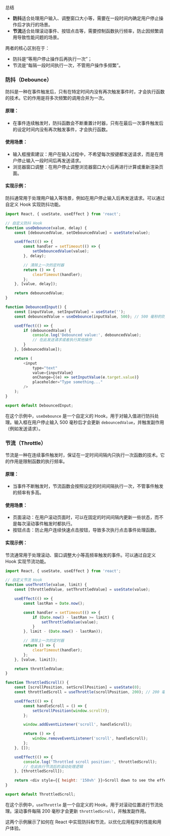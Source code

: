 总结

- **防抖**适合处理用户输入、调整窗口大小等，需要在一段时间内确定用户停止操作后才执行的场景。
- **节流**适合处理滚动事件、按钮点击等，需要控制函数执行频率，防止因频繁调用导致性能问题的场景。

两者的核心区别在于：
- 防抖是“等用户停止操作后再执行一次”；
- 节流是“每隔一段时间执行一次，不管用户操作多频繁”。



### 防抖（Debounce）

防抖是一种在事件触发后，只有在特定时间内没有再次触发事件时，才会执行函数的技术。它的作用是将多次频繁的调用合并为一次。

#### 原理：
- 在事件连续触发时，防抖函数会不断重置计时器，只有在最后一次事件触发后的设定时间内没有再次触发事件，才会执行函数。

#### 使用场景：
- 输入框搜索建议：用户在输入过程中，不希望每次按键都发送请求，而是在用户停止输入一段时间后再发送请求。
- 浏览器窗口调整：在用户停止调整浏览器窗口大小后再进行计算或重新渲染页面。

#### 实现示例：

防抖通常用于处理用户输入等场景，例如在用户停止输入后再发送请求。可以通过自定义 Hook 实现防抖功能。

```javascript
import React, { useState, useEffect } from 'react';

// 自定义防抖 Hook
function useDebounce(value, delay) {
    const [debouncedValue, setDebouncedValue] = useState(value);

    useEffect(() => {
        const handler = setTimeout(() => {
            setDebouncedValue(value);
        }, delay);

        // 清除上一次的定时器
        return () => {
            clearTimeout(handler);
        };
    }, [value, delay]);

    return debouncedValue;
}

function DebouncedInput() {
    const [inputValue, setInputValue] = useState('');
    const debouncedValue = useDebounce(inputValue, 500); // 500 毫秒的防抖

    useEffect(() => {
        if (debouncedValue) {
            console.log('Debounced value:', debouncedValue);
            // 在此发送请求或者执行其他操作
        }
    }, [debouncedValue]);

    return (
        <input
            type="text"
            value={inputValue}
            onChange={(e) => setInputValue(e.target.value)}
            placeholder="Type something..."
        />
    );
}

export default DebouncedInput;
```

在这个示例中，`useDebounce` 是一个自定义的 Hook，用于对输入值进行防抖处理。输入框在用户停止输入 500 毫秒后才会更新 `debouncedValue`，并触发副作用（例如发送请求）。


### 节流（Throttle）

节流是一种在连续事件触发时，保证在一定时间间隔内只执行一次函数的技术。它的作用是限制函数的执行频率。

#### 原理：
- 当事件不断触发时，节流函数会按照设定的时间间隔执行一次，不管事件触发的频率有多高。

#### 使用场景：
- 页面滚动：在用户滚动页面时，可以在固定的时间间隔内更新一些状态，而不是每次滚动事件触发时都执行。
- 按钮点击：防止用户连续快速点击按钮，导致多次执行点击事件处理函数。

#### 实现示例：

节流通常用于处理滚动、窗口调整大小等高频率触发的事件。可以通过自定义 Hook 实现节流功能。

```javascript
import React, { useState, useEffect } from 'react';

// 自定义节流 Hook
function useThrottle(value, limit) {
    const [throttledValue, setThrottledValue] = useState(value);

    useEffect(() => {
        const lastRan = Date.now();

        const handler = setTimeout(() => {
            if (Date.now() - lastRan >= limit) {
                setThrottledValue(value);
            }
        }, limit - (Date.now() - lastRan));

        // 清除上一次的定时器
        return () => {
            clearTimeout(handler);
        };
    }, [value, limit]);

    return throttledValue;
}

function ThrottledScroll() {
    const [scrollPosition, setScrollPosition] = useState(0);
    const throttledScroll = useThrottle(scrollPosition, 200); // 200 毫秒的节流

    useEffect(() => {
        const handleScroll = () => {
            setScrollPosition(window.scrollY);
        };

        window.addEventListener('scroll', handleScroll);

        return () => {
            window.removeEventListener('scroll', handleScroll);
        };
    }, []);

    useEffect(() => {
        console.log('Throttled scroll position:', throttledScroll);
        // 在此执行节流后的滚动处理逻辑
    }, [throttledScroll]);

    return <div style={{ height: '150vh' }}>Scroll down to see the effect</div>;
}

export default ThrottledScroll;
```

在这个示例中，`useThrottle` 是一个自定义的 Hook，用于对滚动位置进行节流处理。滚动事件每隔 200 毫秒才会更新 `throttledScroll`，并触发副作用。

这两个示例展示了如何在 React 中实现防抖和节流，以优化应用程序的性能和用户体验。


